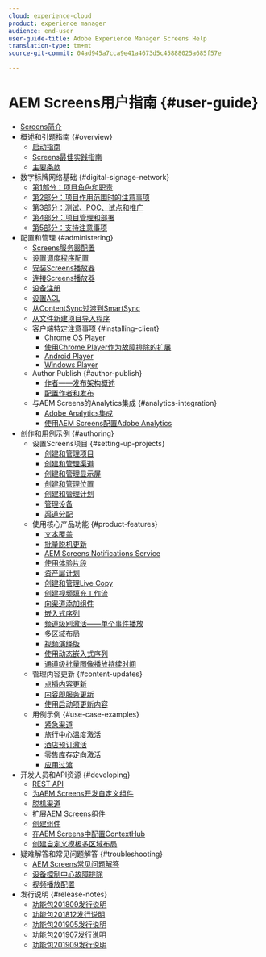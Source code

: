 ```yaml
---
cloud: experience-cloud
product: experience manager
audience: end-user
user-guide-title: Adobe Experience Manager Screens Help
translation-type: tm+mt
source-git-commit: 04ad945a7cca9e41a4673d5c45888025a685f57e

---
```



# AEM Screens用户指南 {#user-guide}

+ [Screens简介](aem-screens-introduction.md)
+ 概述和引题指南 {#overview}
   + [启动指南](kickstart-for-aem-screens.md)
   + [Screens最佳实践指南](https://docs.adobe.com/content/help/en/experience-manager-screens/using/about-guide.html)
   + [主要条款](screens-glossary.md)
+ 数字标牌网络基础 {#digital-signage-network}
   + [第1部分：项目角色和职责](project-roles-responsibilities.md)
   + [第2部分：项目作用范围时的注意事项](project-considerations.md)
   + [第3部分：测试、POC、试点和推广](testing-pocs-pilots-rollouts.md)
   + [第4部分：项目管理和部署](project-management-and-deployment.md)
   + [第5部分：支持注意事项](support-considerations.md)
+ 配置和管理 {#administering}
   + [Screens服务器配置](configuring-screens-introduction.md)
   + [设置调度程序配置](dispatcher-configurations-aem-screens.md)
   + [安装Screens播放器](installing-screens-player.md)
   + [连接Screens播放器](working-with-screens-player.md)
   + [设备注册](device-registration.md)
   + [设置ACL](setting-up-acls.md)
   + [从ContentSync过渡到SmartSync](smartsync.md)
   + [从文件新建项目导入程序](project-importer.md)
   + 客户端特定注意事项 {#installing-client}
      + [Chrome OS Player](implementing-chrome-os-player.md)
      + [使用Chrome Player作为故障排除的扩展](using-chrome-player-as-an-extension.md)
      + [Android Player](implementing-android-player.md)
      + [Windows Player](implementing-windows-player.md)
   + Author Publish {#author-publish}
      + [作者——发布架构概述](author-publish-architecture-overview.md)
      + [配置作者和发布](author-and-publish.md)
   + 与AEM Screens的Analytics集成 {#analytics-integration}
      + [Adobe Analytics集成](adobe-analytics-integration-aem-screens.md)
      + [使用AEM Screens配置Adobe Analytics](configuring-adobe-analytics-aem-screens.md)
+ 创作和用例示例 {#authoring}
   + 设置Screens项目 {#setting-up-projects}
      + [创建和管理项目](creating-a-screens-project.md)
      + [创建和管理渠道](managing-channels.md)
      + [创建和管理显示屏](managing-displays.md)
      + [创建和管理位置](managing-locations.md)
      + [创建和管理计划](managing-schedules.md)
      + [管理设备](managing-devices.md)
      + [渠道分配](channel-assignment.md)
   + 使用核心产品功能 {#product-features}
      + [文本覆盖](text-overlay.md)
      + [批量脱机更新](bulk-offline-update.md)
      + [AEM Screens Notifications Service](screens-notifications-service.md)
      + [使用体验片段](experience-fragments-in-screens.md)
      + [资产层计划](asset-level-scheduling.md)
      + [创建和管理Live Copy](managing-livecopy.md)
      + [创建视频填充工作流](creating-a-video-padding-workflow.md)
      + [向渠道添加组件](adding-components-to-a-channel.md)
      + [嵌入式序列](embedded-sequences.md)
      + [频道级别激活——单个事件播放](channel-level-activation.md)
      + [多区域布局](multi-zone-layout-aem-screens.md)
      + [视频演绎版](generating-renditions.md)
      + [使用动态嵌入式序列](dynamic-embedded-sequences.md)
      + [通道级批量图像播放持续时间](channel-level-image-playback.md)
   + 管理内容更新 {#content-updates}
      + [点播内容更新](on-demand-content.md)
      + [内容即服务更新](content-update-as-a-service.md)
      + [使用启动项更新内容](launches.md)
   + 用例示例 {#use-case-examples}
      + [紧急渠道](emergency-channel.md)
      + [旅行中心温度激活](local-temperature-activation.md)
      + [酒店预订激活](hospitality-reservation-activation.md)
      + [零售库存定向激活](retail-inventory-activation.md)
      + [应用过渡](applying-transitions.md)
+ 开发人员和API资源 {#developing}
   + [REST API](rest-api.md)
   + [为AEM Screens开发自定义组件](developing-custom-component-tutorial-develop.md)
   + [脱机渠道](offline-channels.md)
   + [扩展AEM Screens组件](extending-component-tutorial-develop.md)
   + [创建组件](creating-components.md)
   + [在AEM Screens中配置ContextHub](configuring-context-hub.md)
   + [创建自定义模板多区域布局](creating-custom-templates-multizone-layouts.md)
+ 疑难解答和常见问题解答 {#troubleshooting}
   + [AEM Screens常见问题解答](aem-screens-faqs.md)
   + [设备控制中心故障排除](monitoring-screens.md)
   + [视频播放配置](troubleshoot-videos.md)
+ 发行说明 {#release-notes}
   + [功能包201809发行说明](screens-release-notes.md)
   + [功能包201812发行说明](release-notes-fp-201812.md)
   + [功能包201905发行说明](screens-release-notes-fp-201905.md)
   + [功能包201907发行说明](release-notes-fp-201907.md)
   + [功能包201909发行说明](release-notes-fp-201909.md)
